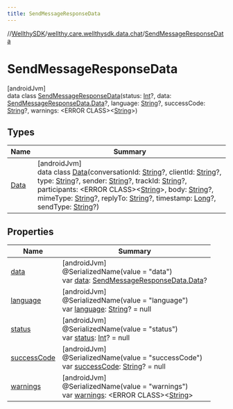 ```yaml
---
title: SendMessageResponseData
---
```

//[WellthySDK](../../../index.html)/[wellthy.care.wellthysdk.data.chat](../index.html)/[SendMessageResponseData](index.html)



# SendMessageResponseData



[androidJvm]\
data class [SendMessageResponseData](index.html)(status: [Int](https://kotlinlang.org/api/latest/jvm/stdlib/kotlin/-int/index.html)?, data: [SendMessageResponseData.Data](-data/index.html)?, language: [String](https://kotlinlang.org/api/latest/jvm/stdlib/kotlin/-string/index.html)?, successCode: [String](https://kotlinlang.org/api/latest/jvm/stdlib/kotlin/-string/index.html)?, warnings: &lt;ERROR CLASS&gt;&lt;[String](https://kotlinlang.org/api/latest/jvm/stdlib/kotlin/-string/index.html)&gt;)



## Types


| Name | Summary |
|---|---|
| [Data](-data/index.html) | [androidJvm]<br>data class [Data](-data/index.html)(conversationId: [String](https://kotlinlang.org/api/latest/jvm/stdlib/kotlin/-string/index.html)?, clientId: [String](https://kotlinlang.org/api/latest/jvm/stdlib/kotlin/-string/index.html)?, type: [String](https://kotlinlang.org/api/latest/jvm/stdlib/kotlin/-string/index.html)?, sender: [String](https://kotlinlang.org/api/latest/jvm/stdlib/kotlin/-string/index.html)?, trackId: [String](https://kotlinlang.org/api/latest/jvm/stdlib/kotlin/-string/index.html)?, participants: &lt;ERROR CLASS&gt;&lt;[String](https://kotlinlang.org/api/latest/jvm/stdlib/kotlin/-string/index.html)&gt;, body: [String](https://kotlinlang.org/api/latest/jvm/stdlib/kotlin/-string/index.html)?, mimeType: [String](https://kotlinlang.org/api/latest/jvm/stdlib/kotlin/-string/index.html)?, replyTo: [String](https://kotlinlang.org/api/latest/jvm/stdlib/kotlin/-string/index.html)?, timestamp: [Long](https://kotlinlang.org/api/latest/jvm/stdlib/kotlin/-long/index.html)?, sendType: [String](https://kotlinlang.org/api/latest/jvm/stdlib/kotlin/-string/index.html)?) |


## Properties


| Name | Summary |
|---|---|
| [data](data.html) | [androidJvm]<br>@SerializedName(value = "data")<br>var [data](data.html): [SendMessageResponseData.Data](-data/index.html)? |
| [language](language.html) | [androidJvm]<br>@SerializedName(value = "language")<br>var [language](language.html): [String](https://kotlinlang.org/api/latest/jvm/stdlib/kotlin/-string/index.html)? = null |
| [status](status.html) | [androidJvm]<br>@SerializedName(value = "status")<br>var [status](status.html): [Int](https://kotlinlang.org/api/latest/jvm/stdlib/kotlin/-int/index.html)? = null |
| [successCode](success-code.html) | [androidJvm]<br>@SerializedName(value = "successCode")<br>var [successCode](success-code.html): [String](https://kotlinlang.org/api/latest/jvm/stdlib/kotlin/-string/index.html)? = null |
| [warnings](warnings.html) | [androidJvm]<br>@SerializedName(value = "warnings")<br>var [warnings](warnings.html): &lt;ERROR CLASS&gt;&lt;[String](https://kotlinlang.org/api/latest/jvm/stdlib/kotlin/-string/index.html)&gt; |

